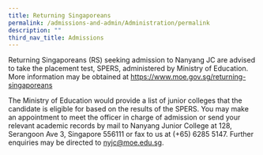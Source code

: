 ```yaml
---
title: Returning Singaporeans
permalink: /admissions-and-admin/Administration/permalink
description: ""
third_nav_title: Admissions
---
```

Returning Singaporeans (RS) seeking admission to Nanyang JC are advised to take the placement test, SPERS, administered by Ministry of Education. More information may be obtained at https://www.moe.gov.sg/returning-singaporeans

The Ministry of Education would provide a list of junior colleges that the candidate is eligible for based on the results of the SPERS. You may make an appointment to meet the officer in charge of admission or send your relevant academic records by mail to Nanyang Junior College at 128, Serangoon Ave 3, Singapore 556111 or fax to us at (+65) 6285 5147. Further enquiries may be directed to nyjc@moe.edu.sg.